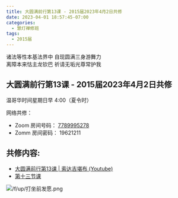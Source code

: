 ```yaml
---
title: 大圆满前行第13课 - 2015届2023年4月2日共修
date: 2023-04-01 18:57:45-07:00
categories:
  - 慧灯禅修班
tags:
  - 2015届
---
```

诸法等性本基法界中 自现圆满三身游舞力  
离障本来怙主龙钦巴 祈请无垢光尊常护我

## 大圆满前行第13课 - 2015届2023年4月2日共修

温哥华时间星期日早 4:00（夏令时） 

网络共修：

- Zoom 房间号码： [7789995278](https://us02web.zoom.us/j/7789995278?pwd=VjZmbWJFY2k2K0E5RVB2cTNIQmhqUT09)
- Zomm 房间密码： 19621211

## 共修内容:

- [大圆满前行第13课 | 索达吉堪布 (Youtube)](https://www.youtube.com/watch?v=FhILqIIz0a4&list=PLAnEIprIVklfWTKX6X1gI9eR_phiB8B4b&index=15)
- [第十三节课](https://s3.ca-central-1.wasabisys.com/hddata/f.huidengchanxiu.net/refs/qxgs/qxgs-02wffs#第十三节课)

![/f/up/打坐前发愿.png](/f/up/打坐前发愿.png)

